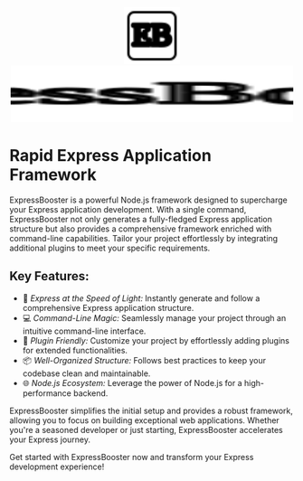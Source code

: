 [app-icon]: resources/icon.svg

[npm-image]: https://img.shields.io/npm/v/superexpress.svg
[npm-url]: https://npmjs.org/package/superexpress

[downloads-image]: https://img.shields.io/npm/dm/superexpress.svg
[downloads-url]: https://npmjs.org/package/superexpress

[github-actions-ci-image]: https://img.shields.io/github/workflow/status/expressjs/generator/ci/master?label=linux
[github-actions-ci-url]: https://github.com/expressjs/generator/actions/workflows/ci.yml

[appveyor-image]: https://img.shields.io/appveyor/ci/dougwilson/generator/master.svg?label=windows
[appveyor-url]: https://ci.appveyor.com/project/dougwilson/generator

[npm-install-size-image]: https://badgen.net/packagephobia/install/superexpress
[npm-install-size-url]: https://packagephobia.com/result?p=superexpress

<center>
<!-- <svg xmlns="http://www.w3.org/2000/svg" width="100" height="100" 
viewBox="0 0 24 24" fill="none" stroke="currentColor" stroke-width="1" stroke-linecap="round" stroke-linejoin="round">
  <rect x="2" y="2" width="20" height="20" rx="2.5" ry="2.5"/>
  <text x="50%" y="50%" font-size="13" text-anchor="middle" dy=".3em" fill="none" stroke-width="2">EB</text>
</svg> -->
  <img src="resources/icon.svg" alt="App Icon" width="100" height="100">

<!-- <svg xmlns="http://www.w3.org/2000/svg" width="500" height="100" viewBox="0 0 24 24" fill="none" stroke="currentColor" stroke-width="1" stroke-linecap="round" stroke-linejoin="round">
  <text x="50%" y="50%" font-size="13" text-anchor="middle" dy=".3em" fill="none" stroke-width="1">ExpressBooster</text>
</svg> -->
  <img style="filter: white;" src="resources/title.svg" alt="App Icon" width="500" height="100">
</center>

# Rapid Express Application Framework
<!--
  <div style="width:10%; color:red; background-color:gray;">
    <svg xmlns="http://www.w3.org/2000/svg" width="auto" height="auto" fill="none" stroke="currentColor" stroke-width="1" viewBox="0 0 24 24" stroke-linecap="round" stroke-linejoin="round">
      <rect x="2" y="2" width="20" height="20" rx="2.5" ry="2.5" />
      <text x="50%" y="50%" font-size="13" text-anchor="middle" dy=".3em" fill="none" stroke-width="2">EB</text>
    </svg>
  </div>
  <div style="width:10%; color:red; background-color:gray;">
    <svg xmlns="http://www.w3.org/2000/svg" width="auto" height="auto" fill="none" stroke="currentColor" stroke-width="1" viewBox="0 0 24 24" stroke-linecap="round" stroke-linejoin="round">
      <circle cx="12" cy="12" r="10" />
      <text x="50%" y="50%" font-size="13" text-anchor="middle" dy=".3em" fill="none" stroke-width="2">EB</text>
    </svg>
  </div>
-->

ExpressBooster is a powerful Node.js framework designed to supercharge your Express application development. With a single command, ExpressBooster not only generates a fully-fledged Express application structure but also provides a comprehensive framework enriched with command-line capabilities. Tailor your project effortlessly by integrating additional plugins to meet your specific requirements.

## Key Features:

- 🚀 *Express at the Speed of Light:* Instantly generate and follow a comprehensive Express application structure.
- 💻 *Command-Line Magic:* Seamlessly manage your project through an intuitive command-line interface.
- 🧩 *Plugin Friendly:* Customize your project by effortlessly adding plugins for extended functionalities.
- 📦 *Well-Organized Structure:* Follows best practices to keep your codebase clean and maintainable.
- 🌐 *Node.js Ecosystem:* Leverage the power of Node.js for a high-performance backend.

ExpressBooster simplifies the initial setup and provides a robust framework, allowing you to focus on building exceptional web applications. Whether you're a seasoned developer or just starting, ExpressBooster accelerates your Express journey.

Get started with ExpressBooster now and transform your Express development experience!